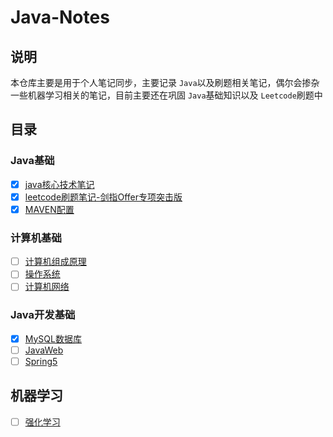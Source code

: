 # Java-Notes

## 说明

本仓库主要是用于个人笔记同步，主要记录 `Java`以及刷题相关笔记，偶尔会掺杂一些机器学习相关的笔记，目前主要还在巩固 `Java`基础知识以及 `Leetcode`刷题中

## 目录

### Java基础

- [X] [java核心技术笔记](java核心技术笔记/README.md)
- [X] [leetcode刷题笔记-剑指Offer专项突击版](leetcode/README.md)
- [X] [MAVEN配置](Java相关配置/MAVEN配置.md)

### 计算机基础

- [ ] [计算机组成原理](计算机组成原理/README.md)
- [ ] [操作系统](操作系统/README.md)
- [ ] [计算机网络](计算机网络/README.md)

### Java开发基础

- [X] [MySQL数据库](数据库/MySQL/README.md)
- [ ] [JavaWeb](JavaWeb/README.md)
- [ ] [Spring5](Spring5/README.md)

## 机器学习

- [ ] [强化学习](machineLearning/reinforcementLearning/REAMDE.md)

